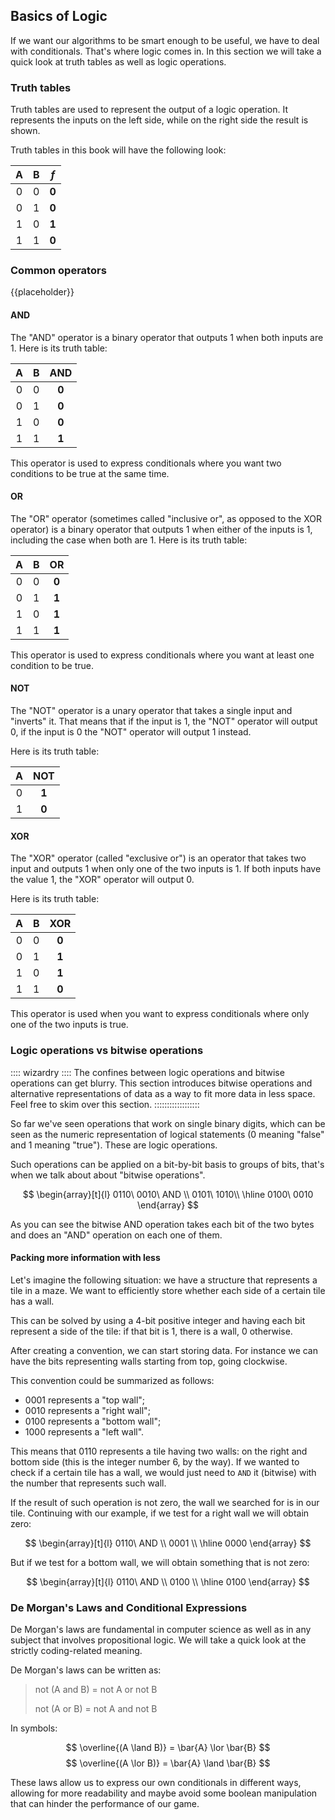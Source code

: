 Basics of Logic
---------------

If we want our algorithms to be smart enough to be useful, we have to deal with conditionals. That's where logic comes in. In this section we will take a quick look at truth tables as well as logic operations.

### Truth tables

Truth tables are used to represent the output of a logic operation. It represents the inputs on the left side, while on the right side the result is shown.

Truth tables in this book will have the following look:

| A   | B   | **$f$** |
| :-: | :-: | :-----: |
| 0   | 0   | **0**   |
| 0   | 1   | **0**   |
| 1   | 0   | **1**   |
| 1   | 1   | **0**   |

### Common operators

{{placeholder}}

<!-- TODO: Explain common operators in binary logic -->

#### AND

The "AND" operator is a binary operator that outputs 1 when both inputs are 1. Here is its truth table:

| A   | B   | **AND** |
| :-: | :-: | :-----: |
| 0   | 0   | **0**   |
| 0   | 1   | **0**   |
| 1   | 0   | **0**   |
| 1   | 1   | **1**   |

This operator is used to express conditionals where you want two conditions to be true at the same time.

#### OR

The "OR" operator (sometimes called "inclusive or", as opposed to the XOR operator) is a binary operator that outputs 1 when either of the inputs is 1, including the case when both are 1. Here is its truth table:

| A   | B   | **OR**  |
| :-: | :-: | :-----: |
| 0   | 0   | **0**   |
| 0   | 1   | **1**   |
| 1   | 0   | **1**   |
| 1   | 1   | **1**   |

This operator is used to express conditionals where you want at least one condition to be true.

#### NOT

The "NOT" operator is a unary operator that takes a single input and "inverts" it. That means that if the input is 1, the "NOT" operator will output 0, if the input is 0 the "NOT" operator will output 1 instead.

Here is its truth table:

| A   | **NOT** |
| :-: | :-----: |
| 0   | **1**   |
| 1   | **0**   |

#### XOR

The "XOR" operator (called "exclusive or") is an operator that takes two input and outputs 1 when only one of the two inputs is 1. If both inputs have the value 1, the "XOR" operator will output 0.

Here is its truth table:

| A   | B   | **XOR** |
| :-: | :-: | :-----: |
| 0   | 0   | **0**   |
| 0   | 1   | **1**   |
| 1   | 0   | **1**   |
| 1   | 1   | **0**   |

This operator is used when you want to express conditionals where only one of the two inputs is true.

### Logic operations vs bitwise operations

:::: wizardry ::::
The confines between logic operations and bitwise operations can get blurry. This section introduces bitwise operations and alternative representations of data as a way to fit more data in less space. Feel free to skim over this section.
::::::::::::::::::

So far we've seen operations that work on single binary digits, which can be seen as the numeric representation of logical statements (0 meaning "false" and 1 meaning "true"). These are logic operations.

Such operations can be applied on a bit-by-bit basis to groups of bits, that's when we talk about about "bitwise operations".

$$
\begin{array}[t]{l}
0110\ 0010\ AND \\
0101\ 1010\\ \hline
0100\ 0010
\end{array}
$$

As you can see the bitwise AND operation takes each bit of the two bytes and does an "AND" operation on each one of them.

#### Packing more information with less

Let's imagine the following situation: we have a structure that represents a tile in a maze. We want to efficiently store whether each side of a certain tile has a wall.

This can be solved by using a 4-bit positive integer and having each bit represent a side of the tile: if that bit is 1, there is a wall, 0 otherwise.

After creating a convention, we can start storing data. For instance we can have the bits representing walls starting from top, going clockwise.

This convention could be summarized as follows:

- $0001$ represents a "top wall";
- $0010$ represents a "right wall";
- $0100$ represents a "bottom wall";
- $1000$ represents a "left wall".

This means that $0110$ represents a tile having two walls: on the right and bottom side (this is the integer number 6, by the way). If we wanted to check if a certain tile has a wall, we would just need to `AND` it (bitwise) with the number that represents such wall.

If the result of such operation is not zero, the wall we searched for is in our tile. Continuing with our example, if we test for a right wall we will obtain zero:

$$
\begin{array}[t]{l}
0110\ AND \\
0001 \\ \hline
0000
\end{array}
$$

But if we test for a bottom wall, we will obtain something that is not zero:

$$
\begin{array}[t]{l}
0110\ AND \\
0100 \\ \hline
0100
\end{array}
$$

### De Morgan's Laws and Conditional Expressions

De Morgan's laws are fundamental in computer science as well as in any subject that involves propositional logic. We will take a quick look at the strictly coding-related meaning.

De Morgan's laws can be written as:

> not (A and B) = not A or not B
>
> not (A or B) = not A and not B

In symbols:

$$ \overline{(A \land B)} = \bar{A} \lor \bar{B} $$
$$ \overline{(A \lor B)} = \bar{A} \land \bar{B} $$

These laws allow us to express our own conditionals in different ways, allowing for more readability and maybe avoid some boolean manipulation that can hinder the performance of our game.
